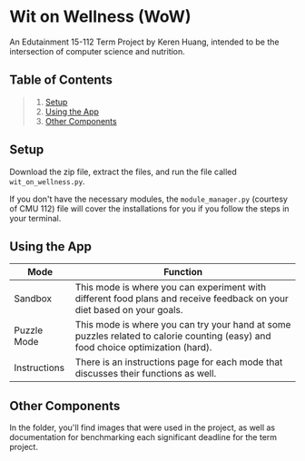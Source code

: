 # Wit on Wellness (WoW)
An Edutainment 15-112 Term Project by Keren Huang, intended to be the intersection of computer science and nutrition.

## Table of Contents
> 1. [Setup](#setup)
> 2. [Using the App](#using-the-app)
> 2. [Other Components](#other-components)

## Setup
Download the zip file, extract the files, and run the file called `wit_on_wellness.py`.

If you don't have the necessary modules, the `module_manager.py` (courtesy of CMU 112) file will cover the installations for you if you follow the steps in your terminal.

## Using the App
| Mode | Function |
|---|---|
|Sandbox| This mode is where you can experiment with different food plans and receive feedback on your diet based on your goals. |
|Puzzle Mode| This mode is where you can try your hand at some puzzles related to calorie counting (easy) and food choice optimization (hard). |
|Instructions| There is an instructions page for each mode that discusses their functions as well. |

## Other Components
In the folder, you'll find images that were used in the project, as well as documentation for benchmarking each significant deadline for the term project.


